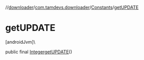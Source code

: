 //[downloader](../../../index.md)/[com.tamdevs.downloader](../index.md)/[Constants](index.md)/[getUPDATE](get-u-p-d-a-t-e.md)

# getUPDATE

[androidJvm]\

public final [Integer](https://developer.android.com/reference/kotlin/java/lang/Integer.html)[getUPDATE](get-u-p-d-a-t-e.md)()
